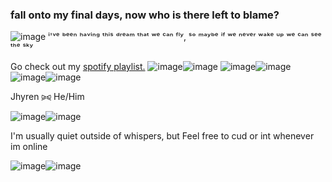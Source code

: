 ### fall onto my final days, now who is there left to blame?

![image](https://i.postimg.cc/kGkg9xfq/blade6.png) ⁱ'ᵛᵉ ᵇᵉᵉⁿ ʰᵃᵛⁱⁿᵍ ᵗʰⁱˢ ᵈʳᵉᵃᵐ ᵗʰᵃᵗ ʷᵉ ᶜᵃⁿ ᶠˡʸ, 
ˢᵒ ᵐᵃʸᵇᵉ ⁱᶠ ʷᵉ ⁿᵉᵛᵉʳ ʷᵃᵏᵉ ᵘᵖ ʷᵉ ᶜᵃⁿ ˢᵉᵉ ᵗʰᵉ ˢᵏʸ

Go check out my [spotify playlist.](https://open.spotify.com/playlist/3BEHnADd8Wkyx3vRRCU8cA)
![image](https://64.media.tumblr.com/48a612335232874fe2e07f0641d26601/5608c1ce863f9968-20/s400x600/34584a7a729ad1436d0d8368c7ad2093532dfe9d.gifv)![image](https://64.media.tumblr.com/48a612335232874fe2e07f0641d26601/5608c1ce863f9968-20/s400x600/34584a7a729ad1436d0d8368c7ad2093532dfe9d.gifv)
![image](https://blinkies.cafe/b/blinkiesCafe-BH.gif)![image](https://blinkies.cafe/b/blinkiesCafe-e7.gif)![image](https://blinkies.cafe/b/blinkiesCafe-ai.gif)![image](https://blinkies.cafe/b/blinkiesCafe-uZ.gif)

Jhyren ⪩⪨ He/Him

![image](https://64.media.tumblr.com/e8ae7c9d327434214005f2759e10d8c5/08b6024acb610772-57/s400x600/ea288684465fe91c5727dc6d22d5b6168070951d.gifv)![image](https://64.media.tumblr.com/e8ae7c9d327434214005f2759e10d8c5/08b6024acb610772-57/s400x600/ea288684465fe91c5727dc6d22d5b6168070951d.gifv)

I'm usually quiet outside of whispers, but Feel free to cud or int whenever im online

![image](https://64.media.tumblr.com/9e133f4611beb81a89839e08f763ebd8/08b6024acb610772-5e/s400x600/a6c063f358b0a4daf6844128c372e2b0d5a4ae7b.gifv)![image](https://64.media.tumblr.com/9e133f4611beb81a89839e08f763ebd8/08b6024acb610772-5e/s400x600/a6c063f358b0a4daf6844128c372e2b0d5a4ae7b.gifv)

